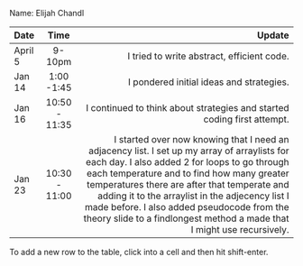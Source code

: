 Name: Elijah Chandl

| Date    |     Time      |                                                                                                                                                                                                                                                                                                                                                                                                                  Update |
|:--------|:-------------:|------------------------------------------------------------------------------------------------------------------------------------------------------------------------------------------------------------------------------------------------------------------------------------------------------------------------------------------------------------------------------------------------------------------------:|
| April 5 |    9-10pm     |                                                                                                                                                                                                                                                                                                                                                                              I tried to write abstract, efficient code. |
| Jan 14  |  1:00 -1:45   |                                                                                                                                                                                                                                                                                                                                                                                I pondered initial ideas and strategies. |
| Jan 16  | 10:50 - 11:35 |                                                                                                                                                                                                                                                                                                                                                 I continued to think about strategies and started coding first attempt. |
| Jan 23  | 10:30 - 11:00 | I started over now knowing that I need an adjacency list. I set up my array of arraylists for each day. I also added 2 for loops to go through each temperature and to find how many greater temperatures there are after that temperate and adding it to the arraylist in the adjecency list I made before. I also added pseudocode from the theory slide to a findlongest method a made that I might use recursively. |


To add a new row to the table, click into a cell and then hit shift-enter.